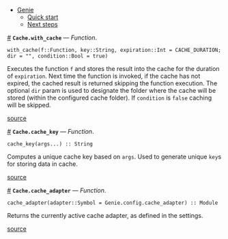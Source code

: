 

- [Genie](index.md#Genie-1)
    - [Quick start](index.md#Quick-start-1)
    - [Next steps](index.md#Next-steps-1)

<a id='Cache.with_cache' href='#Cache.with_cache'>#</a>
**`Cache.with_cache`** &mdash; *Function*.



```
with_cache(f::Function, key::String, expiration::Int = CACHE_DURATION; dir = "", condition::Bool = true)
```

Executes the function `f` and stores the result into the cache for the duration of `expiration`. Next time the function is invoked, if the cache has not expired, the cached result is returned skipping the function execution. The optional `dir` param is used to designate the folder where the cache will be stored (within the configured cache folder). If `condition` is `false` caching will be skipped.


<a target='_blank' href='https://github.com/essenciary/Genie.jl/tree/61381348076549d7b0c8162b0c07b9b8fbb313c3/src/Cache.jl#L25-L32' class='documenter-source'>source</a><br>

<a id='Cache.cache_key' href='#Cache.cache_key'>#</a>
**`Cache.cache_key`** &mdash; *Function*.



```
cache_key(args...) :: String
```

Computes a unique cache key based on `args`. Used to generate unique `key`s for storing data in cache.


<a target='_blank' href='https://github.com/essenciary/Genie.jl/tree/61381348076549d7b0c8162b0c07b9b8fbb313c3/src/Cache.jl#L52-L56' class='documenter-source'>source</a><br>

<a id='Cache.cache_adapter' href='#Cache.cache_adapter'>#</a>
**`Cache.cache_adapter`** &mdash; *Function*.



```
cache_adapter(adapter::Symbol = Genie.config.cache_adapter) :: Module
```

Returns the currently active cache adapter, as defined in the settings.


<a target='_blank' href='https://github.com/essenciary/Genie.jl/tree/61381348076549d7b0c8162b0c07b9b8fbb313c3/src/Cache.jl#L67-L71' class='documenter-source'>source</a><br>

